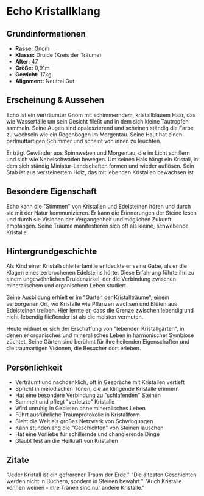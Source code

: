 # Echo Kristallklang

## Grundinformationen
- **Rasse:** Gnom
- **Klasse:** Druide (Kreis der Träume)
- **Alter:** 47
- **Größe:** 0,91m
- **Gewicht:** 17kg
- **Alignment:** Neutral Gut

## Erscheinung & Aussehen
Echo ist ein verträumter Gnom mit schimmerndem, kristallblauem Haar, das wie Wasserfälle um sein Gesicht fließt und in dem sich kleine Tautropfen sammeln. Seine Augen sind opaleszierend und scheinen ständig die Farbe zu wechseln wie ein Regenbogen im Morgentau. Seine Haut hat einen perlmuttartigen Schimmer und scheint von innen zu leuchten.

Er trägt Gewänder aus Spinnweben und Morgentau, die im Licht schillern und sich wie Nebelschwaden bewegen. Um seinen Hals hängt ein Kristall, in dem sich ständig Miniatur-Landschaften formen und wieder auflösen. Sein Stab ist aus versteinertem Holz, das mit lebenden Kristallen bewachsen ist.

## Besondere Eigenschaft
Echo kann die "Stimmen" von Kristallen und Edelsteinen hören und durch sie mit der Natur kommunizieren. Er kann die Erinnerungen der Steine lesen und durch sie Visionen der Vergangenheit und möglichen Zukunft empfangen. Seine Träume manifestieren sich oft als kleine, schwebende Kristalle.

## Hintergrundgeschichte
Als Kind einer Kristallschleiferfamilie entdeckte er seine Gabe, als er die Klagen eines zerbrochenen Edelsteins hörte. Diese Erfahrung führte ihn zu einem ungewöhnlichen Druidenzirkel, der die Verbindung zwischen mineralischem und organischem Leben studiert.

Seine Ausbildung erhielt er im "Garten der Kristallträume", einem verborgenen Ort, wo Kristalle wie Pflanzen wachsen und Blüten aus Edelsteinen treiben. Hier lernte er, dass die Grenze zwischen lebendig und nicht-lebendig fließender ist als die meisten vermuten.

Heute widmet er sich der Erschaffung von "lebenden Kristallgärten", in denen er organisches und mineralisches Leben in harmonischer Symbiose züchtet. Seine Gärten sind berühmt für ihre heilenden Eigenschaften und die traumartigen Visionen, die Besucher dort erleben.

## Persönlichkeit
- Verträumt und nachdenklich, oft in Gespräche mit Kristallen vertieft
- Spricht in melodischen Tönen, die an klingende Kristalle erinnern
- Hat eine besondere Verbindung zu "schlafenden" Steinen
- Sammelt und pflegt "verletzte" Kristalle
- Wird unruhig in Gebieten ohne mineralisches Leben
- Führt ausführliche Traumprotokolle in Kristallform
- Sieht die Welt als großes Netzwerk von Schwingungen
- Kann stundenlang die "Geschichten" von Steinen lauschen
- Hat eine Vorliebe für schillernde und changierende Dinge
- Glaubt fest an die Heilkraft von Kristallen

## Zitate
"Jeder Kristall ist ein gefrorener Traum der Erde."
"Die ältesten Geschichten werden nicht in Büchern, sondern in Steinen bewahrt."
"Auch Kristalle können weinen - ihre Tränen sind nur andere Kristalle."